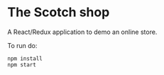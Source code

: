 # The Scotch shop

A React/Redux application to demo an online store.

To run do:
```
npm install
npm start
```
